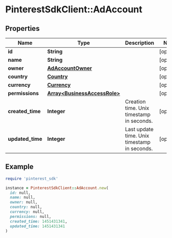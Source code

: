 # PinterestSdkClient::AdAccount

## Properties

| Name | Type | Description | Notes |
| ---- | ---- | ----------- | ----- |
| **id** | **String** |  | [optional] |
| **name** | **String** |  | [optional] |
| **owner** | [**AdAccountOwner**](AdAccountOwner.md) |  | [optional] |
| **country** | [**Country**](Country.md) |  | [optional] |
| **currency** | [**Currency**](Currency.md) |  | [optional] |
| **permissions** | [**Array&lt;BusinessAccessRole&gt;**](BusinessAccessRole.md) |  | [optional] |
| **created_time** | **Integer** | Creation time. Unix timestamp in seconds. | [optional] |
| **updated_time** | **Integer** | Last update time. Unix timestamp in seconds. | [optional] |

## Example

```ruby
require 'pinterest_sdk'

instance = PinterestSdkClient::AdAccount.new(
  id: null,
  name: null,
  owner: null,
  country: null,
  currency: null,
  permissions: null,
  created_time: 1451431341,
  updated_time: 1451431341
)
```

